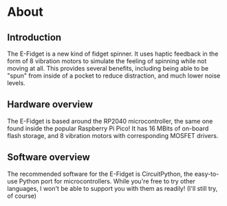 # About

## Introduction

The E-Fidget is a new kind of fidget spinner. It uses haptic feedback in the form of 8
vibration motors to simulate the feeling of spinning while not moving at all. This provides
several benefits, including being able to be "spun" from inside of a pocket to reduce distraction,
and much lower noise levels.

## Hardware overview

The E-Fidget is based around the RP2040 microcontroller, the same one found inside the popular
Raspberry Pi Pico! It has 16 MBits of on-board flash storage, and 8 vibration motors with
corresponding MOSFET drivers.

## Software overview

The recommended software for the E-Fidget is CircuitPython, the easy-to-use Python
port for microcontrollers. While you're free to try other languages, I won't be able
to support you with them as readily! (I'll still try, of course)
